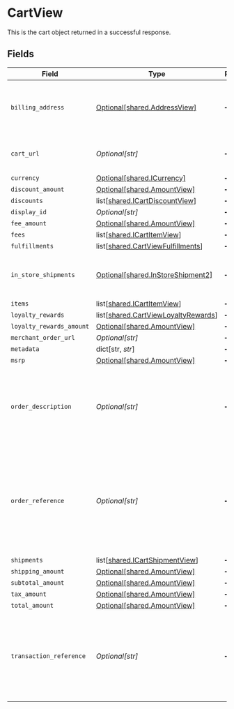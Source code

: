 # CartView

This is the cart object returned in a successful response.


## Fields

| Field                                                                                                                           | Type                                                                                                                            | Required                                                                                                                        | Description                                                                                                                     | Example                                                                                                                         |
| ------------------------------------------------------------------------------------------------------------------------------- | ------------------------------------------------------------------------------------------------------------------------------- | ------------------------------------------------------------------------------------------------------------------------------- | ------------------------------------------------------------------------------------------------------------------------------- | ------------------------------------------------------------------------------------------------------------------------------- |
| `billing_address`                                                                                                               | [Optional[shared.AddressView]](undefined/models/shared/addressview.md)                                                          | :heavy_minus_sign:                                                                                                              | The address object returned in the response.                                                                                    |                                                                                                                                 |
| `cart_url`                                                                                                                      | *Optional[str]*                                                                                                                 | :heavy_minus_sign:                                                                                                              | Used to provide a link to the cart ID.                                                                                          | https://boltswagstore.com/orders/123456765432                                                                                   |
| `currency`                                                                                                                      | [Optional[shared.ICurrency]](undefined/models/shared/icurrency.md)                                                              | :heavy_minus_sign:                                                                                                              | N/A                                                                                                                             |                                                                                                                                 |
| `discount_amount`                                                                                                               | [Optional[shared.AmountView]](undefined/models/shared/amountview.md)                                                            | :heavy_minus_sign:                                                                                                              | N/A                                                                                                                             |                                                                                                                                 |
| `discounts`                                                                                                                     | list[[shared.ICartDiscountView](undefined/models/shared/icartdiscountview.md)]                                                  | :heavy_minus_sign:                                                                                                              | N/A                                                                                                                             |                                                                                                                                 |
| `display_id`                                                                                                                    | *Optional[str]*                                                                                                                 | :heavy_minus_sign:                                                                                                              | N/A                                                                                                                             | displayid_100                                                                                                                   |
| `fee_amount`                                                                                                                    | [Optional[shared.AmountView]](undefined/models/shared/amountview.md)                                                            | :heavy_minus_sign:                                                                                                              | N/A                                                                                                                             |                                                                                                                                 |
| `fees`                                                                                                                          | list[[shared.ICartItemView](undefined/models/shared/icartitemview.md)]                                                          | :heavy_minus_sign:                                                                                                              | N/A                                                                                                                             |                                                                                                                                 |
| `fulfillments`                                                                                                                  | list[[shared.CartViewFulfillments](undefined/models/shared/cartviewfulfillments.md)]                                            | :heavy_minus_sign:                                                                                                              | N/A                                                                                                                             |                                                                                                                                 |
| `in_store_shipments`                                                                                                            | [Optional[shared.InStoreShipment2]](undefined/models/shared/instoreshipment2.md)                                                | :heavy_minus_sign:                                                                                                              | A cart that is being prepared for shipment                                                                                      |                                                                                                                                 |
| `items`                                                                                                                         | list[[shared.ICartItemView](undefined/models/shared/icartitemview.md)]                                                          | :heavy_minus_sign:                                                                                                              | N/A                                                                                                                             |                                                                                                                                 |
| `loyalty_rewards`                                                                                                               | list[[shared.CartViewLoyaltyRewards](undefined/models/shared/cartviewloyaltyrewards.md)]                                        | :heavy_minus_sign:                                                                                                              | N/A                                                                                                                             |                                                                                                                                 |
| `loyalty_rewards_amount`                                                                                                        | [Optional[shared.AmountView]](undefined/models/shared/amountview.md)                                                            | :heavy_minus_sign:                                                                                                              | N/A                                                                                                                             |                                                                                                                                 |
| `merchant_order_url`                                                                                                            | *Optional[str]*                                                                                                                 | :heavy_minus_sign:                                                                                                              | N/A                                                                                                                             |                                                                                                                                 |
| `metadata`                                                                                                                      | dict[str, *str*]                                                                                                                | :heavy_minus_sign:                                                                                                              | N/A                                                                                                                             |                                                                                                                                 |
| `msrp`                                                                                                                          | [Optional[shared.AmountView]](undefined/models/shared/amountview.md)                                                            | :heavy_minus_sign:                                                                                                              | N/A                                                                                                                             |                                                                                                                                 |
| `order_description`                                                                                                             | *Optional[str]*                                                                                                                 | :heavy_minus_sign:                                                                                                              | Used optionally to pass additional information like order numbers or other IDs as needed.                                       | Order #1234567890                                                                                                               |
| `order_reference`                                                                                                               | *Optional[str]*                                                                                                                 | :heavy_minus_sign:                                                                                                              | This value is used by Bolt as an external reference to a given order. This reference must be unique per successful transaction. | order_100                                                                                                                       |
| `shipments`                                                                                                                     | list[[shared.ICartShipmentView](undefined/models/shared/icartshipmentview.md)]                                                  | :heavy_minus_sign:                                                                                                              | N/A                                                                                                                             |                                                                                                                                 |
| `shipping_amount`                                                                                                               | [Optional[shared.AmountView]](undefined/models/shared/amountview.md)                                                            | :heavy_minus_sign:                                                                                                              | N/A                                                                                                                             |                                                                                                                                 |
| `subtotal_amount`                                                                                                               | [Optional[shared.AmountView]](undefined/models/shared/amountview.md)                                                            | :heavy_minus_sign:                                                                                                              | N/A                                                                                                                             |                                                                                                                                 |
| `tax_amount`                                                                                                                    | [Optional[shared.AmountView]](undefined/models/shared/amountview.md)                                                            | :heavy_minus_sign:                                                                                                              | N/A                                                                                                                             |                                                                                                                                 |
| `total_amount`                                                                                                                  | [Optional[shared.AmountView]](undefined/models/shared/amountview.md)                                                            | :heavy_minus_sign:                                                                                                              | N/A                                                                                                                             |                                                                                                                                 |
| `transaction_reference`                                                                                                         | *Optional[str]*                                                                                                                 | :heavy_minus_sign:                                                                                                              | The 12 digit reference ID associated to a given transaction webhook for an order.                                               | 6CEA-ZME1-DACE                                                                                                                  |